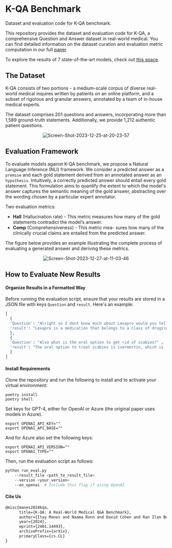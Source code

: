 # K-QA Benchmark
Dataset and evaluation code for K-QA benchmark.

This repository provides the dataset and evaluation code for K-QA, a comprehensive Question and Answer dataset in real-world medical. 
You can find detailed information on the dataset curation and evaluation metric computation in our full [paper](https://arxiv.org/abs/2401.14493).

To explore the results of 7 state-of-the-art models, check out [this space](https://huggingface.co/spaces/Itaykhealth/K-QA).

## The Dataset
K-QA consists of two portions - a medium-scale corpus of diverse real-world medical
inquires written by patients on an online platform, and a subset of rigorous and granular
answers, annotated by a team of in-house medical experts.

The dataset comprises 201 questions and answers, incorporating more than 1,589 ground-truth statements. 
Additionally, we provide 1,212 authentic patient questions.

<div style="text-align: center;">
<img src="https://i.ibb.co/yyT2mYB/Screen-Shot-2023-12-25-at-20-23-57.png" alt="Screen-Shot-2023-12-25-at-20-23-57" border="0"></a>
</div>

## Evaluation Framework
To evaluate models against K-QA benchmark, we propose a Natural Language Inference (NLI) framework.
We consider a predicted answer as a `premise` and each gold statement derived from an annotated answer as an `hypothesis`. Intuitively, a correctly predicted answer should entail every gold statement. 
This formulation aims to quantify the extent to which the model's answer captures the semantic meaning of the gold answer, abstracting over the wording chosen by a particular expert annotator.

Two evaluation metrics:
- **Hall** (Hallucination rate) - This metric measures how
many of the gold statements contradict the model’s
answer.
- **Comp** (Comprehensiveness) - This metric mea-
sures how many of the clinically crucial claims are
entailed from the predicted answer.

The figure below provides an example illustrating the complete process of evaluating a
generated answer and deriving these metrics.
<div style="text-align: center;">
<img src="https://i.ibb.co/y6gmyPd/Screen-Shot-2023-12-27-at-11-03-46.png" alt="Screen-Shot-2023-12-27-at-11-03-46" border="0"></a>
</div>

## How to Evaluate New Results
#### Organize Results in a Formatted Way
Before running the evaluation script, ensure that your results are stored in a JSON file with keys `Question` and `result`. Here's an example:
```python
[
  {
  'Question': "Alright so I dont know much about Lexapro would you tell me more about it?",
  'result': "Lexapro is a medication that belongs to a class of drugs\ncalled selective serotonin reuptake inhibitors (SSRIs)"
  }, 
  {
  'Question': "Also what is the oral option to get rid of scabies?" , 
  'result': "The oral option to treat scabies is ivermectin, which is  a prescription medication that is taken by mouth."
  }
]
```

#### Install Requirements
Clone the repository and run the following to install and to activate your virtual environment:
```
poetry install
poetry shell
```
Set keys for GPT-4, either for OpenAI or Azure (the original paper uses models in Azure).
```
export OPENAI_API_KEY=""
export OPENAI_API_BASE=""
```
And for Azure also set the following keys:
```
export OPENAI_API_VERSION=""
export OPENAI_TYPE=""
```

Then, run the evaluation script as follows:
```bash
python run_eval.py 
    --result_file <path_to_result_file>
    --version <your_version>
    --on_openai  # Include this flag if using OpenAI
```



#### Cite Us
```markdown
@misc{manes2024kqa,
      title={K-QA: A Real-World Medical Q&A Benchmark}, 
      author={Itay Manes and Naama Ronn and David Cohen and Ran Ilan Ber and Zehavi Horowitz-Kugler and Gabriel Stanovsky},
      year={2024},
      eprint={2401.14493},
      archivePrefix={arXiv},
      primaryClass={cs.CL}
}
```
